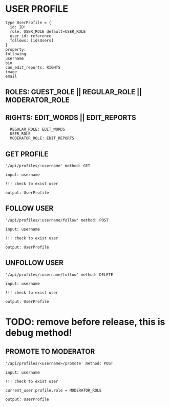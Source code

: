 # USER PROFILE

```
type UserProfile = {
  id: ID!
  role: USER_ROLE default=USER_ROLE
  user_id: reference
  follows: [idsUsers]
}
property:
following
username
bio
can_edit_reports: RIGHTS
image
email
```

## ROLES: GUEST_ROLE || REGULAR_ROLE || MODERATOR_ROLE

## RIGHTS: EDIT_WORDS || EDIT_REPORTS

```
  REGULAR_ROLE: EDIT_WORDS
  USER_ROLE
  MODERATOR_ROLE: EDIT_REPORTS
```

## GET PROFILE

```
'/api/profiles/:username' method: GET

input: username

!!! check to exist user

output: UserProfile

```

## FOLLOW USER

```
'/api/profiles/:username/follow' method: POST

input: username

!!! check to exist user

output: UserProfile
```

## UNFOLLOW USER

```
'/api/profiles/:username/follow' method: DELETE

input: username

!!! check to exist user

output: UserProfile
```

# TODO: remove before release, this is debug method!

## PROMOTE TO MODERATOR

```
'/api/profiles/<username>/promote' method: POST

input: username

!!! check to exist user

current_user.profile.role = MODERATOR_ROLE

output: UserProfile
```
